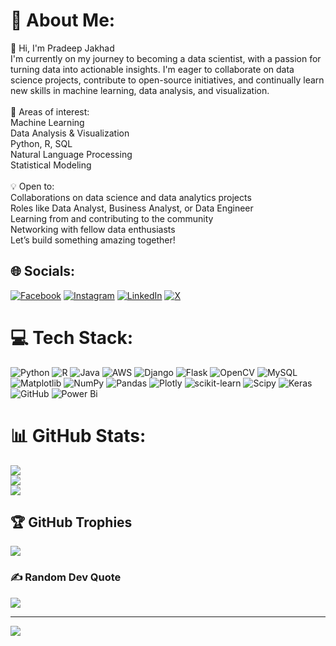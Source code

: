 # 💫 About Me:
👋 Hi, I'm Pradeep Jakhad<br>I'm currently on my journey to becoming a data scientist, with a passion for turning data into actionable insights. I'm eager to collaborate on data science projects, contribute to open-source initiatives, and continually learn new skills in machine learning, data analysis, and visualization.<br><br>🌟 Areas of interest:<br>Machine Learning<br>Data Analysis & Visualization<br>Python, R, SQL<br>Natural Language Processing<br>Statistical Modeling<br><br>💡 Open to:<br>Collaborations on data science and data analytics projects<br>Roles like Data Analyst, Business Analyst, or Data Engineer<br>Learning from and contributing to the community<br>Networking with fellow data enthusiasts<br>Let’s build something amazing together!



## 🌐 Socials:
[![Facebook](https://img.shields.io/badge/Facebook-%231877F2.svg?logo=Facebook&logoColor=white)](https://facebook.com/Pradeep_Jaat) [![Instagram](https://img.shields.io/badge/Instagram-%23E4405F.svg?logo=Instagram&logoColor=white)](https://instagram.com/pradeep_jakhad) [![LinkedIn](https://img.shields.io/badge/LinkedIn-%230077B5.svg?logo=linkedin&logoColor=white)](https://www.linkedin.com/in/pradeep-jakhad-907b44284/) [![X](https://img.shields.io/badge/X-black.svg?logo=X&logoColor=white)](https://x.com/@Pradeepjakhad1) 

# 💻 Tech Stack:
![Python](https://img.shields.io/badge/python-3670A0?style=for-the-badge&logo=python&logoColor=ffdd54) ![R](https://img.shields.io/badge/r-%23276DC3.svg?style=for-the-badge&logo=r&logoColor=white) ![Java](https://img.shields.io/badge/java-%23ED8B00.svg?style=for-the-badge&logo=openjdk&logoColor=white) ![AWS](https://img.shields.io/badge/AWS-%23FF9900.svg?style=for-the-badge&logo=amazon-aws&logoColor=white) ![Django](https://img.shields.io/badge/django-%23092E20.svg?style=for-the-badge&logo=django&logoColor=white) ![Flask](https://img.shields.io/badge/flask-%23000.svg?style=for-the-badge&logo=flask&logoColor=white) ![OpenCV](https://img.shields.io/badge/opencv-%23white.svg?style=for-the-badge&logo=opencv&logoColor=white) ![MySQL](https://img.shields.io/badge/mysql-4479A1.svg?style=for-the-badge&logo=mysql&logoColor=white) ![Matplotlib](https://img.shields.io/badge/Matplotlib-%23ffffff.svg?style=for-the-badge&logo=Matplotlib&logoColor=black) ![NumPy](https://img.shields.io/badge/numpy-%23013243.svg?style=for-the-badge&logo=numpy&logoColor=white) ![Pandas](https://img.shields.io/badge/pandas-%23150458.svg?style=for-the-badge&logo=pandas&logoColor=white) ![Plotly](https://img.shields.io/badge/Plotly-%233F4F75.svg?style=for-the-badge&logo=plotly&logoColor=white) ![scikit-learn](https://img.shields.io/badge/scikit--learn-%23F7931E.svg?style=for-the-badge&logo=scikit-learn&logoColor=white) ![Scipy](https://img.shields.io/badge/SciPy-%230C55A5.svg?style=for-the-badge&logo=scipy&logoColor=%white) ![Keras](https://img.shields.io/badge/Keras-%23D00000.svg?style=for-the-badge&logo=Keras&logoColor=white) ![GitHub](https://img.shields.io/badge/github-%23121011.svg?style=for-the-badge&logo=github&logoColor=white) ![Power Bi](https://img.shields.io/badge/power_bi-F2C811?style=for-the-badge&logo=powerbi&logoColor=black)
# 📊 GitHub Stats:
![](https://github-readme-stats.vercel.app/api?username=PradeepJakhad&theme=dark&hide_border=false&include_all_commits=false&count_private=false)<br/>
![](https://github-readme-streak-stats.herokuapp.com/?user=PradeepJakhad&theme=dark&hide_border=false)<br/>
![](https://github-readme-stats.vercel.app/api/top-langs/?username=PradeepJakhad&theme=dark&hide_border=false&include_all_commits=false&count_private=false&layout=compact)

## 🏆 GitHub Trophies
![](https://github-profile-trophy.vercel.app/?username=PradeepJakhad&theme=radical&no-frame=false&no-bg=true&margin-w=4)

### ✍️ Random Dev Quote
![](https://quotes-github-readme.vercel.app/api?type=horizontal&theme=radical)

---
[![](https://visitcount.itsvg.in/api?id=PradeepJakhad&icon=0&color=0)](https://visitcount.itsvg.in)


